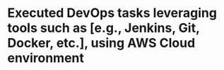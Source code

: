 # Executed DevOps tasks leveraging tools such as [e.g., Jenkins, Git, Docker, etc.], using AWS Cloud environment
